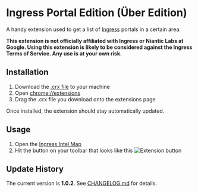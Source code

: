 Ingress Portal Edition (Über Edition)
======================

A handy extension used to get a list of [Ingress](http://ingress.com) portals in a certain area.

**This extension is not officially affiliated with Ingress or Niantic Labs at Google. Using this extension is likely to be considered against the Ingress Terms of Service. Any use is at your own risk.**

Installation
-------------------

1. Download the [.crx file](https://raw.github.com/clamburger/ingress-portal-finder/master/build/ingress-portal-finder.crx) to your machine
2. Open [chrome://extensions](chrome://extensions)
3. Drag the .crx file you download onto the extensions page

Once installed, the extension should stay automatically updated.

Usage
----------------------
1. Open the [Ingress Intel Map](http://ingress.com/intel)
2. Hit the button on your toolbar that looks like this ![Extension button](https://raw.github.com/clamburger/ingress-portal-finder/master/icons/16.png)

Update History
-------------------
The current version is **1.0.2**. See [CHANGELOG.md](CHANGELOG.md) for details.
